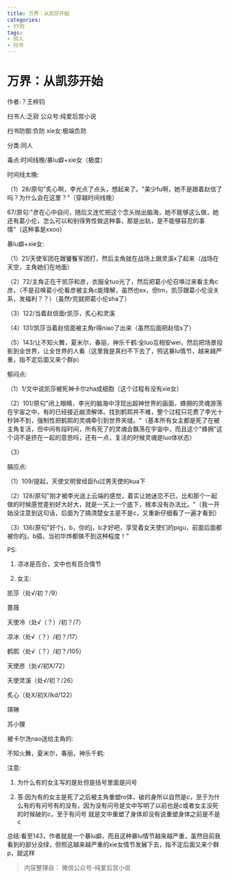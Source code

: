 ```yaml
---
title: 万界：从凯莎开始
categories:
- YY向
tags:
- 同人
- 扫书
---
```

# 万界：从凯莎开始
作者:？王梓钧

扫书人:乏寂 公众号:纯爱后宫小说

扫书防御:负防 xie女:极端负防

分类:同人

毒点:时间线晚/暴lu癖+xie女（极度）

时间线太晚:

（1）28/原句"炙心啊，李光点了点头，想起来了。"美少fu啊，她不是跟着赵信了吗？为什么会在这里？"（穿越时间线晚）

67/原句:"彦在心中自问，随后又连忙把这个念头抛出脑海，她不能够这么做，她还有葛小伦，怎么可以和别得男性做这种事，那是出轨，是不能够容忍的事情"（这种事是xxoo）

暴lu癖+xie女:

（1）21/天使军团在跟饕餮军团打，然后主角就在战场上跟灵溪x了起来（战场在天空，主角她们在地面）

（2）72/主角正在干凯莎和彦，衣服全tuo光了，然后把葛小伦召唤过来看主角c彦，（不是召唤葛小伦看彦被主角c能理解，虽然也ex，但tm，凯莎跟葛小伦没关系，发福利？？）（虽然r完就把葛小伦sha了）

（3）122/当着赵信面r凯莎，炙心和灵溪

（4）131/凯莎当着赵信面被主角r得niao了出来（虽然后面把赵信s了）

（5）143/让不知火舞，夏米尔，春丽，神乐千鹤:全luo互相安wei，然后把场景投影到全世界，让全世界的人看（这里我是真扫不下去了，照这暴lu情节，越来越严重，指不定后面又来个群p）

郁闷点:

（1）1/文中说凯莎被死神卡尔zha成细胞（这个过程有没有xie女）

（2）101/原句"闭上眼睛，李光的脑海中浮现出超神世界的画面，蜂拥的灵魂游荡在宇宙之中，有的已经接近崩溃解体。找到鹤熙并不难，整个过程只花费了李光十秒钟不到，强制性把鹤熙的灵魂牵引到世界夹缝。"（基本所有女主都是死了在被主角复活，但中间有段时间，所有死了的灵魂会飘荡在宇宙中，而且这个"蜂拥"这个词不是挤在一起的意思吗，还有一点，复活的时候灵魂是luo体状态）

（3）

膈应点:

（1）109/提起，天使文明曾经臣fu过男天使的kua下

（2）128/原句"刚才被李光送上云端的感觉，着实让她迷恋不已，比和那个一起做的时候感觉差别好大好大，就是一天上一个底下，根本没有办法比。"（我一开始没注意到这句话，后面为了搞清楚女主是不是c，又重新仔细看了一遍才看到）

（3）136/原句"好个j，b，你的j，b才好吧，享受着女天使们的pigu，前面后面都被你的j，b插，当初华烨都做不到这种程度！"

PS:

1.  凉冰是百合，文中也有百合情节

2.  女主:

凯莎（处√/初？/9）

蔷薇

天使冷（处√（？）/初？/7）

凉冰（处√（？）/初？/17）

鹤熙（处√（？）/初？/105）

天使彦（处√/初X/72）

天使灵溪（处√/初？/26）

炙心（处X/初X/lkd/122）

琪琳

苏小狸

被卡尔洗nao送给主角的:

不知火舞，夏米尔，春丽，神乐千鹤:

注意:

1.  为什么有的女主写的是处但是括号里面是问号

2.  答:因为有的女主是死了之后被主角重塑ro体，破的身所以自然是c，至于为什么有的有问号有的没有，因为没有问号是文中写明了以前也是c或者女主没死的时候破的c，至于有问号
    就是文中重塑了身体却没有说重塑身体之前是不是c

总结:看至143，作者就是一个暴lu癖，而且这种暴lu情节越来越严重，虽然目前我看到的部分没绿，但照这越来越严重的xie女情节发展下去，指不定后面又来个群p，就这样


> 内容整理自： 微信公众号-纯爱后宫小说